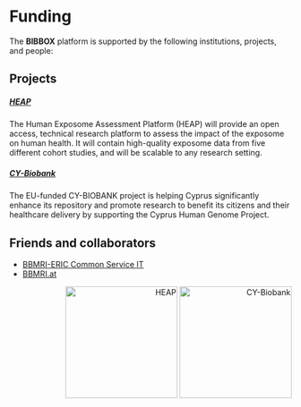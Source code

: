 # Funding

The **BIBBOX** platform is supported by the following institutions, projects, and people:


## Projects

#####  <a href="https://heap-exposome.eu/" target="_blank">HEAP</a>
The Human Exposome Assessment Platform (HEAP) will provide an open access, technical research platform to assess the impact of the exposome on human health. It will contain high-quality exposome data from five different cohort studies, and will be scalable to any research setting.



##### <a href="https://cordis.europa.eu/project/id/857122" target="_blank">CY-Biobank</a>
The EU-funded CY-BIOBANK project is helping Cyprus significantly enhance its repository and promote research to benefit its citizens and their healthcare delivery by supporting the Cyprus Human Genome Project.

## Friends and collaborators

- <a href="http://bbmri-eric.eu/about" target="_blank">BBMRI-ERIC Common Service IT</a>
- <a href="http://bbmri.at/" target="_blank">BBMRI.at</a>

<div style="text-align: right">
<a href="https://heap-exposome.eu/" target="_blank"><img src="../images/logos/heap.png" alt= "HEAP" width="200" height="200"></a>
<a href="https://cordis.europa.eu/project/id/857122" target="_blank"><img src="../images/logos/cy-biobank.png" alt= "CY-Biobank" width="200" height="200"></a>
</div>
